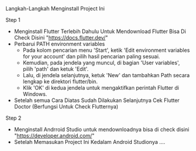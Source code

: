 Langkah-Langkah Menginstall Project Ini 

Step 1 
- Menginstall Flutter Terlebih Dahulu Untuk Mendownload Flutter Bisa Di Check Disini "https://docs.flutter.dev/"
- Perbarui PATH environment variables
  * Pada kolom pencarian menu 'Start', ketik 'Edit environment variables for your account' dan pilih hasil pencarian paling sesuai.
  * Kemudian, pada jendela yang muncul, di bagian 'User variables', pilih 'path' dan ketuk 'Edit'.
  * Lalu, di jendela selanjutnya, ketuk 'New' dan tambahkan Path secara lengkap ke direktori flutter/bin.
  * Klik 'OK' di kedua jendela untuk mengaktifkan perintah Flutter di Windows. 
- Setelah semua Cara Diatas Sudah Dilakukan Selanjutnya Cek Flutter Doctor (Berfungsi Untuk Check Flutternya)

Step 2
- Menginstall Andrroid Studio untuk mendownloadnya bisa di check disini "https://developer.android.com/"
- Setelah Memasukan Project Ini Kedalam Android Studionya ....
